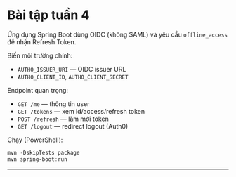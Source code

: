 
# Bài tập tuần 4

Ứng dụng Spring Boot dùng OIDC (không SAML) và yêu cầu `offline_access` để nhận Refresh Token.

Biến môi trường chính:
- `AUTH0_ISSUER_URI` — OIDC issuer URL
- `AUTH0_CLIENT_ID`, `AUTH0_CLIENT_SECRET`

Endpoint quan trọng:
- `GET /me` — thông tin user
- `GET /tokens` — xem id/access/refresh token
- `POST /refresh` — làm mới token
- `GET /logout` — redirect logout (Auth0)

Chạy (PowerShell):
```powershell
mvn -DskipTests package
mvn spring-boot:run
```
---
